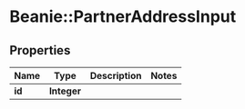 # Beanie::PartnerAddressInput

## Properties
Name | Type | Description | Notes
------------ | ------------- | ------------- | -------------
**id** | **Integer** |  | 


